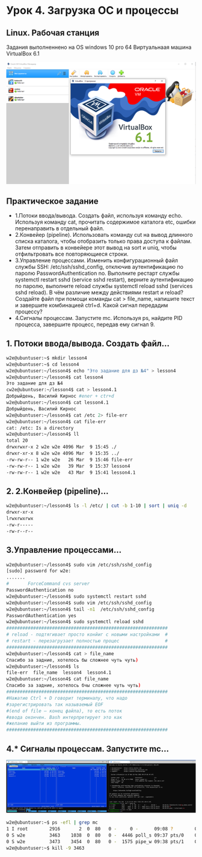 # Урок 4. Загрузка ОС и процессы
## Linux. Рабочая станция

Задания выполненнено на OS windows 10 pro 64
Виртуальнаая машина VirtualBox 6.1

![Иллюстрация к проекту](https://github.com/HENRYHKll/gb_linux_workstation/raw/main/lesson1/linux1-0.png)


## Практическое задание
- 1.Потоки ввода/вывода. Создать файл, используя команду echo. Используя команду cat, прочитать содержимое каталога etc, ошибки перенаправить в отдельный файл.
- 2.Конвейер (pipeline). Использовать команду cut на вывод длинного списка каталога, чтобы отобразить только права доступа к файлам. Затем отправить в конвейере этот вывод на sort и uniq, чтобы отфильтровать все повторяющиеся строки.
- 3.Управление процессами. Изменить конфигурационный файл службы SSH: /etc/ssh/sshd_config, отключив аутентификацию по паролю PasswordAuthentication no. Выполните рестарт службы systemctl restart sshd (service sshd restart), верните аутентификацию по паролю, выполните reload службы systemctl reload sshd (services sshd reload). В чём различие между действиями restart и reload? Создайте файл при помощи команды cat > file_name, напишите текст и завершите комбинацией ctrl+d. Какой сигнал передадим процессу?
- 4.Сигналы процессам. Запустите mc. Используя ps, найдите PID процесса, завершите процесс, передав ему сигнал 9.

## 1. Потоки ввода/вывода. Создать файл...

```sh
w2e@ubuntuser:~$ mkdir lesson4
w2e@ubuntuser:~$ cd lesson4
w2e@ubuntuser:~/lesson4$ echo "Это задание для дз №4" > lesson4
w2e@ubuntuser:~/lesson4$ cat lesson4
Это задание для дз №4
сw2e@ubuntuser:~/lesson4$ cat > lesson4.1
Добрыйдень, Василий Кирнос #ener + ctr+d
w2e@ubuntuser:~/lesson4$ cat lesson4.1
Добрыйдень, Василий Кирнос
w2e@ubuntuser:~/lesson4$ cat /etc 2> file-err
w2e@ubuntuser:~/lesson4$ cat file-err
cat: /etc: Is a directory
w2e@ubuntuser:~/lesson4$ ll
total 20
drwxrwxr-x 2 w2e w2e 4096 Mar  9 15:45 ./
drwxr-xr-x 8 w2e w2e 4096 Mar  9 15:35 ../
-rw-rw-r-- 1 w2e w2e   26 Mar  9 15:46 file-err
-rw-rw-r-- 1 w2e w2e   39 Mar  9 15:37 lesson4
-rw-rw-r-- 1 w2e w2e   43 Mar  9 15:41 lesson4.1

```

##  2. 2.Конвейер (pipeline)...

```sh
w2e@ubuntuser:~/lesson4$ ls -l /etc/ | cut -b 1-10 | sort | uniq -d
drwxr-xr-x
lrwxrwxrwx
-rw-r-----
-rw-r--r--

```

##  3.Управление процессами...

```sh
w2e@ubuntuser:~/lesson4$ sudo vim /etc/ssh/sshd_config
[sudo] password for w2e:
.......
#       ForceCommand cvs server
PasswordAuthentication no
w2e@ubuntuser:~/lesson4$ sudo systemctl restart sshd
w2e@ubuntuser:~/lesson4$ sudo vim /etc/ssh/sshd_config
w2e@ubuntuser:~/lesson4$ tail -n1  /etc/ssh/sshd_config
PasswordAuthentication yes
w2e@ubuntuser:~/lesson4$ sudo systemctl reload sshd
############################################################
# reload - подтягивает просто конйиг с новыми настройками  #
# restart - перезагрузает полностью процес                 #
############################################################
w2e@ubuntuser:~/lesson4$ cat > file_name
Спасибо за задние, хотелось бы сложнее чуть чуть)
w2e@ubuntuser:~/lesson4$ ls
file-err  file_name  lesson4  lesson4.1
w2e@ubuntuser:~/lesson4$ cat file_name
Спасибо за задние, хотелось бчы сложнее чуть чуть)
############################################################
#Нажатие Ctrl + D говорит терминалу, что надо 
#зарегистрировать так называемый EOF 
#(end of file – конец файла), то есть поток 
#ввода окончен. Bash интерпретирует это как
#желание выйти из программы.
############################################################
```

## 4.* Сигналы процессам. Запустите mc...

![Иллюстрация к проекту](https://github.com/HENRYHKll/gb_linux_workstation/raw/main/lesson4/linux4-0.png)

```sh
w2e@ubuntuser:~$ ps -efl | grep mc
1 I root        2916       2  0  80   0 -     0 -      09:08 ?        00:00:01 [kworker/0:2-memcg_kmem_cache]
0 S w2e         3463    1038  0  80   0 -  4446 poll_s 09:37 pts/0    00:00:00 mc
0 S w2e         3473    3454  0  80   0 -  1575 pipe_w 09:38 pts/1    00:00:00 grep --color=auto mc
w2e@ubuntuser:~$ kill -9 3463
```